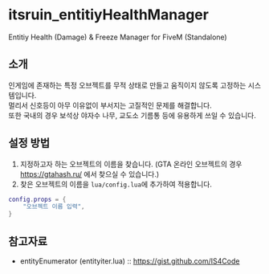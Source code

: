 # itsruin_entitiyHealthManager
Entitiy Health (Damage) & Freeze Manager for FiveM (Standalone)

## 소개
인게임에 존재하는 특정 오브젝트를 무적 상태로 만들고 움직이지 않도록 고정하는 시스템입니다.<br/>
멀리서 신호등이 아무 이유없이 부서지는 고질적인 문제를 해결합니다.<br/>
또한 국내의 경우 보석상 야자수 나무, 교도소 기름통 등에 유용하게 쓰일 수 있습니다.

## 설정 방법
1. 지정하고자 하는 오브젝트의 이름을 찾습니다. (GTA 온라인 오브젝트의 경우 https://gtahash.ru/ 에서 찾으실 수 있습니다.)
2. 찾은 오브젝트의 이름을 `lua/config.lua`에 추가하여 적용합니다.

```lua
config.props = {
	"오브젝트 이름 입력",
}
```

## 참고자료
- entityEnumerator (entityiter.lua) :: https://gist.github.com/IS4Code
